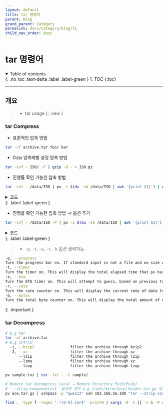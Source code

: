 ```yaml
---
layout: default
title: tar 명령어
parent: Blog
grand_parent: Category
permalink: docs/category/blog/71
child_nav_order: desc
---
```


# tar 명령어

<details open markdown="block">
  <summary>
    Table of contents
  </summary>
  {: .no_toc .text-delta .label .label-green }
1. TOC
{:toc}
</details>

---
## 개요

> - tar usage
{: .new }

### tar Compress

- 표준적인 압축 방법

```bash
tar -cf archive.tar foo/ bar
```

- Gzip 압축레벨 설정 압축 방법

```bash
tar -cvf - ISO/ -P | gzip -9 - > ISO.gz
```

- 진행률 확인 가능한 압축 방법

```bash
tar -cvf - /data/ISO | pv -s $(du -sb /data/ISO | awk '{print $1}') | gzip -9 - > ISO.gz
```

<details markdown="block">
  <summary>
    코드
  </summary>
  {: .text-delta }

```bash
data/ISO/
data/ISO/ubuntu-20.04.6-live-server-amd64.iso
data/ISO/Windows10 Pro_KR.iso
data/ISO/netboot.xyz-multiarch.iso
data/ISO/ubuntu-22.04.3-live-server-amd64.iso
data/ISO/Win11_22H2_Korean_x64v1.iso
```

</details>
{: .label .label-green }


- 진행률 확인 가능한 압축 방법 `-P` 옵션 추가

```bash
tar -cvf - /data/ISO -P | pv -s $(du -sb /data/ISO | awk '{print $1}') | gzip -9 - > ISO.gz
```

<details markdown="block">
  <summary>
    코드
  </summary>
  {: .text-delta }

```bash
/data/ISO/
/data/ISO/ubuntu-20.04.6-live-server-amd64.iso
/data/ISO/Windows10 Pro_KR.iso
/data/ISO/netboot.xyz-multiarch.iso
/data/ISO/ubuntu-22.04.3-live-server-amd64.iso
/data/ISO/Win11_22H2_Korean_x64v1.iso
```

</details>
{: .label .label-green }

> - `-p`, `-t`, `-e`, `-r`, `-b` 옵션 생략가능
```bash
-p, --progress
Turn the progress bar on. If standard input is not a file and no size was given (with the -s modifier), the progress bar cannot indicate how close to completion the transfer is, so it will just move left and right to indicate that data is moving.
-t, --timer
Turn the timer on. This will display the total elapsed time that pv has been running for.
-e, --eta
Turn the ETA timer on. This will attempt to guess, based on previous transfer rates and the total data size, how long it will be before completion. This option will have no effect if the total data size cannot be determined.
-r, --rate
Turn the rate counter on. This will display the current rate of data transfer.
-b, --bytes
Turn the total byte counter on. This will display the total amount of data transferred so far.
```
>
{: .important }

### tar Decompress

```bash
# e.g tar
tar -xf archive.tar
# e.g 압축타입
  -j, --bzip2                filter the archive through bzip2
  -J, --xz                   filter the archive through xz
      --lzip                 filter the archive through lzip
      --lzma                 filter the archive through xz
      --lzop                 filter the archive through lzop
 
pv sample.txz | tar -Jxf - -C sample/
```

```bash
# Remote tar Decompress Local → Remote Directory Path(Push)
# `--strip-components=1` 옵션의 경우 e.g /root/directory/folder.tar.gz 압축되어 있는경우 /root 생략/directory/folder 부터 압축해제
pv ace.tar.gz | sshpass -p "qwe123" ssh 192.168.56.100 "tar --strip-components=1 -zxf - -C /mnt/backup"
```

```bash
find . -type f -regex ".*[0-9].tar$" -print0 | xargs -0 -I {} -n 1 -P 4 bash -c 'pv {} | sshpass -p "mail1234" ssh root@192.168.56.115 "tar --strip-components=1 -xvf - -C /root/tar" && rm -r {}'
```
